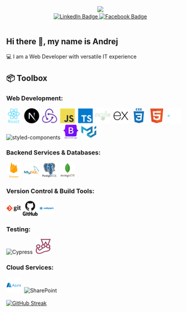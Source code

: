 <div id="header" align="center">
  <img src="https://media.giphy.com/media/6ib6KPmkeAjDTxMxij/giphy.gif" width="100"/>
</div>
<div id="badges" align="center">
  <a href="https://www.linkedin.com/in/andrej-berezni">
  <img src="https://img.shields.io/badge/LinkedIn-green?style=for-the-badge&logo=linkedin&logoColor=white" alt="LinkedIn Badge"/>
  </a>
  <a href="https://www.facebook.com/andrej.berezni">
  <img src="https://img.shields.io/badge/Facebook-blue?style=for-the-badge&logo=facebook&logoColor=white" alt="Facebook Badge"/>
  </a>
</div>
<div align="center">
<img src="https://komarev.com/ghpvc/?username=AndrejBerezni&style=flat-square&color=orange" alt="" />
</div>
<h2 align="start">Hi there 👋, my name is Andrej</h2>
<p align="start">💻 I am a Web Developer with versatile IT experience</p>
<h2>📦 Toolbox</h2>
 <h3><b>Web Development:</b></h3>
<div align="start">
    <img src="https://github.com/devicons/devicon/blob/master/icons/react/react-original-wordmark.svg" title="React" alt="React" width="40" height="40"/>&nbsp;
  <img src="https://github.com/devicons/devicon/blob/master/icons/nextjs/nextjs-original.svg" title="NextJS" alt="NextJS" width="40" height="40"/>&nbsp;
    <img src="https://github.com/devicons/devicon/blob/master/icons/redux/redux-original.svg" title="Redux" alt="Redux " width="40" height="40"/>&nbsp;
  <img src="https://github.com/devicons/devicon/blob/master/icons/javascript/javascript-original.svg" title="JavaScript" alt="JavaScript" width="40" height="40"/>&nbsp;
  <img src="https://github.com/devicons/devicon/blob/master/icons/typescript/typescript-original.svg" title="TypeScript" alt="TypeScript" width="40" height="40"/>&nbsp;
  <img src="https://github.com/devicons/devicon/blob/master/icons/nodejs/nodejs-line-wordmark.svg" title="NodeJS" alt="NodeJS" width="40" height="40"/>&nbsp;
  <img src="https://github.com/devicons/devicon/blob/master/icons/express/express-original.svg" title="Express" alt="Express" width="40" height="40"/>&nbsp;
  <img src="https://github.com/devicons/devicon/blob/master/icons/css3/css3-plain-wordmark.svg"  title="CSS3" alt="CSS" width="40" height="40"/>&nbsp;
  <img src="https://github.com/devicons/devicon/blob/master/icons/html5/html5-original.svg" title="HTML5" alt="HTML" width="40" height="40"/>&nbsp;
  <img src="https://github.com/devicons/devicon/blob/master/icons/tailwindcss/tailwindcss-original-wordmark.svg" title="Tailwind CSS" alt="Tailwind CSS" width="40" height="40"/>&nbsp;
  <img src="https://www.timellenberger.com/static/blog-logos/styled-components.png" title="styled-components" alt="styled-components" width="40" height="40"/>&nbsp;
  <img src="https://github.com/devicons/devicon/blob/master/icons/bootstrap/bootstrap-original-wordmark.svg" title="Bootstrap" alt="Bootstrap" width="40" height="40"/>&nbsp;
  <img src="https://github.com/devicons/devicon/blob/master/icons/materialui/materialui-original.svg" title="Material UI" alt="Material UI" width="40" height="40"/>&nbsp;
</div>
<h3><b>Backend Services & Databases:</b></h3>
<div align="start">
  <img src="https://github.com/devicons/devicon/blob/master/icons/firebase/firebase-plain-wordmark.svg" title="Firebase" alt="Firebase" width="40" height="40"/>&nbsp;
  <img src="https://github.com/devicons/devicon/blob/master/icons/mysql/mysql-original-wordmark.svg" title="MySQL"  alt="MySQL" width="40" height="40"/>&nbsp;
  <img src="https://github.com/devicons/devicon/blob/master/icons/postgresql/postgresql-original-wordmark.svg" title="PostgreSQL"  alt="PostgreSQL" width="40" height="40"/>&nbsp;
  <img src="https://github.com/devicons/devicon/blob/master/icons/mongodb/mongodb-original-wordmark.svg" title="MongoDB" alt="MongoDB" width="40" height="40"/>&nbsp;
</div>
<h3><b>Version Control & Build Tools:</b></h3>
<div align="start">
    <img src="https://github.com/devicons/devicon/blob/master/icons/git/git-original-wordmark.svg" title="Git" **alt="Git" width="40" height="40"/>
  <img src="https://github.com/devicons/devicon/blob/master/icons/github/github-original-wordmark.svg" title="GitHub" **alt="GitHub" width="40" height="40"/>
  <img src="https://github.com/devicons/devicon/blob/master/icons/webpack/webpack-original-wordmark.svg" title="Webpack" alt="Webpack" width="40" height="40"/>&nbsp;
</div>
<h3><b>Testing:</b></h3>
<div align="start">
<img src="https://github.com/cypress-io/cypress-icons/blob/master/src/icons/icon_256x256.png" title="Cypress" alt="Cypress" width="40" height="40"/>&nbsp;
<img src="https://github.com/devicons/devicon/blob/master/icons/jest/jest-plain.svg" title="Jest" alt="Jest" width="40" height="40"/>&nbsp;
</div>
<h3><b>Cloud Services:</b></h3>
<div align="start">
<img src="https://github.com/devicons/devicon/blob/master/icons/azure/azure-original-wordmark.svg" title="Azure" alt="Azure" width="40" height="40"/>&nbsp;
<img src="https://avatars0.githubusercontent.com/u/19156602?v=4&s=280" title="SharePoint" alt="SharePoint" width="40" height="40"/>&nbsp;
</div>
<br/>
<div align="start">
<a href="https://git.io/streak-stats"><img src="http://github-readme-streak-stats.herokuapp.com?user=AndrejBerezni&theme=soft-green&hide_border=true&date_format=j%20M%5B%20Y%5D" alt="GitHub Streak" /></a>
</div>
